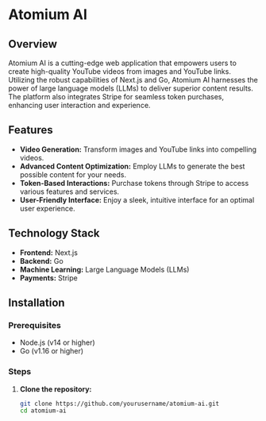 # Atomium AI

## Overview
Atomium AI is a cutting-edge web application that empowers users to create high-quality YouTube videos from images and YouTube links. Utilizing the robust capabilities of Next.js and Go, Atomium AI harnesses the power of large language models (LLMs) to deliver superior content results. The platform also integrates Stripe for seamless token purchases, enhancing user interaction and experience.

## Features
- **Video Generation:** Transform images and YouTube links into compelling videos.
- **Advanced Content Optimization:** Employ LLMs to generate the best possible content for your needs.
- **Token-Based Interactions:** Purchase tokens through Stripe to access various features and services.
- **User-Friendly Interface:** Enjoy a sleek, intuitive interface for an optimal user experience.

## Technology Stack
- **Frontend:** Next.js
- **Backend:** Go
- **Machine Learning:** Large Language Models (LLMs)
- **Payments:** Stripe

## Installation

### Prerequisites
- Node.js (v14 or higher)
- Go (v1.16 or higher)

### Steps
1. **Clone the repository:**
   ```bash
   git clone https://github.com/yourusername/atomium-ai.git
   cd atomium-ai
